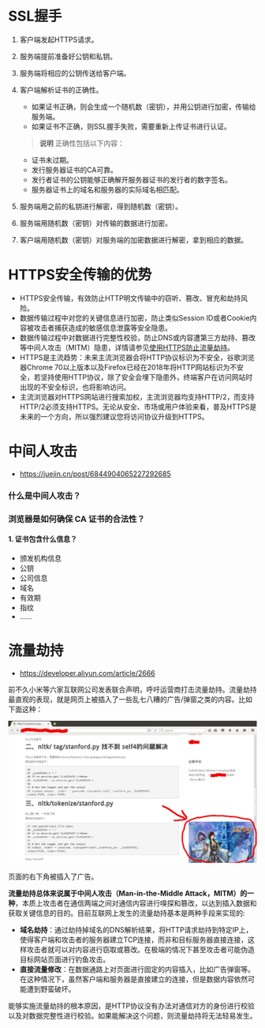 # SSL握手

1. 客户端发起HTTPS请求。

2. 服务端提前准备好公钥和私钥。

3. 服务端将相应的公钥传送给客户端。

4. 客户端解析证书的正确性。

   - 如果证书正确，则会生成一个随机数（密钥），并用公钥进行加密，传输给服务端。
   - 如果证书不正确，则SSL握手失败，需要重新上传证书进行认证。

   >  **说明** 正确性包括以下内容：

   - 证书未过期。
   - 发行服务器证书的CA可靠。
   - 发行者证书的公钥能够正确解开服务器证书的发行者的数字签名。
   - 服务器证书上的域名和服务器的实际域名相匹配。

5. 服务端用之前的私钥进行解密，得到随机数（密钥）。
6. 服务端用随机数（密钥）对传输的数据进行加密。
7. 客户端用随机数（密钥）对服务端的加密数据进行解密，拿到相应的数据。



# HTTPS安全传输的优势

- HTTPS安全传输，有效防止HTTP明文传输中的窃听、篡改、冒充和劫持风险。
- 数据传输过程中对您的关键信息进行加密，防止类似Session ID或者Cookie内容被攻击者捕获造成的敏感信息泄露等安全隐患。
- 数据传输过程中对数据进行完整性校验，防止DNS或内容遭第三方劫持、篡改等中间人攻击（MITM）隐患，详情请参见[使用HTTPS防止流量劫持](http://yq.aliyun.com/articles/2666)。
- HTTPS是主流趋势：未来主流浏览器会将HTTP协议标识为不安全，谷歌浏览器Chrome 70以上版本以及Firefox已经在2018年将HTTP网站标识为不安全，若坚持使用HTTP协议，除了安全会埋下隐患外，终端客户在访问网站时出现的不安全标识，也将影响访问。
- 主流浏览器对HTTPS网站进行搜索加权，主流浏览器均支持HTTP/2，而支持HTTP/2必须支持HTTPS。无论从安全、市场或用户体验来看，普及HTTPS是未来的一个方向，所以强烈建议您将访问协议升级到HTTPS。





# 中间人攻击

- https://juejin.cn/post/6844904065227292685

### 什么是中间人攻击？

### 浏览器是如何确保 CA 证书的合法性？

#### 1. 证书包含什么信息？

- 颁发机构信息
- 公钥
- 公司信息
- 域名
- 有效期
- 指纹
- ……



# 流量劫持

- https://developer.aliyun.com/article/2666

前不久小米等六家互联网公司发表联合声明，呼吁运营商打击流量劫持。流量劫持最直观的表现，就是网页上被插入了一些乱七八糟的广告/弹窗之类的内容。比如下面这种：

![inter](image/df55e6fc90dc28a86ddf44335b5063ec605e7c46.jpeg)



页面的右下角被插入了广告。

**流量劫持总体来说属于中间人攻击（Man-in-the-Middle Attack，MITM）的一种**，本质上攻击者在通信两端之间对通信内容进行嗅探和篡改，以达到插入数据和获取关键信息的目的。目前互联网上发生的流量劫持基本是两种手段来实现的:

- **域名劫持**：通过劫持掉域名的DNS解析结果，将HTTP请求劫持到特定IP上，使得客户端和攻击者的服务器建立TCP连接，而非和目标服务器直接连接，这样攻击者就可以对内容进行窃取或篡改。在极端的情况下甚至攻击者可能伪造目标网站页面进行钓鱼攻击。
- **直接流量修改**：在数据通路上对页面进行固定的内容插入，比如广告弹窗等。在这种情况下，虽然客户端和服务器是直接建立的连接，但是数据内容依然可能遭到野蛮破坏。

能够实施流量劫持的根本原因，是HTTP协议没有办法对通信对方的身份进行校验以及对数据完整性进行校验。如果能解决这个问题，则流量劫持将无法轻易发生。

